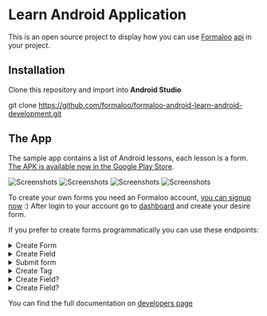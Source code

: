 # Learn Android Application
This is an open source project to display how you can use [Formaloo](https://en.formaloo.com/) [api](https://en.formaloo.com/developers/) in your project.

## Installation
Clone this repository and import into **Android Studio**

git clone https://github.com/formaloo/formaloo-android-learn-android-development.git

## The App
The sample app contains a list of Android lessons, each lesson is a form.
[The APK is available now in the Google Play Store](https://play.google.com/store/apps/details?id=co.idearun.learnandroid).

![Screenshots](images/learn_android_home.jpg)
![Screenshots](images/learn_android_image.jpg)
![Screenshots](images/learn_android_section.jpg)
![Screenshots](images/learn_android_q.jpg)

To create your own forms you need an Formaloo account, [you can signup now](https://accounts.formaloo.net/profiles/signup/?) :)
After login to your account go to [dashboard](https://dash.formaloo.net/u/) and create your desire form.

If you prefer to create forms programmatically you can use these endpoints:


<details>
<summary>Create Form</summary>
<br>
Create Form
<br><br>

```kotlin
OkHttpClient client = new OkHttpClient().newBuilder()
    .build();
MediaType mediaType = MediaType.parse("application/json");
RequestBody body = RequestBody.create(mediaType, "{
"form_fields": [
    "field_cua2HD7TRT"
],
"theme_config": {
    "background_type": "full_page",
    "background_shadow": "rgba(0,0,0,0,0)",
    "widget_settings": {
    "position": "right",
    "type": "side-widget",
    "once_per_user": false
}
},
"logo": "",
"form_type": "simple",
"form_redirects_after_submit": "www.google.com",
"submit_email_notif": false,
"send_user_confirm": false,
"send_emails_to": "farokh.shahabi@gmail.com",
"button_text": "ارسال",
"show_title": true,
"shuffle_fields": false,
"active": true,
"submit_end_time": null,
"submit_start_time": null,
"max_submit_count": 20,
"success_message": "<p>This message is shown after filling your form.</p>",
"time_limit": "10:00",
"background_color": "{\"r\":67,\"g\":78,\"b\":82,\"a\":1}",
"border_color": "{\"r\":176,\"g\":161,\"b\":96,\"a\":0.63}",
"submit_text_color": "{\"r\":255,\"g\":255,\"b\":255,\"a\":1}",
"button_color": "{\"r\":210,\"g\":175,\"b\":64,\"a\":1}",
"text_color": "{\"r\":250,\"g\":234,\"b\":173,\"a\":1}",
"field_color": "{\"r\":67,\"g\":78,\"b\":82,\"a\":1}",
"description": "You can use a wysiwyg text.",
"category": "",
"address": "vxag2",
"title": "Learning Form"
}");
Request request = new Request.Builder()
.url("{{formz_server}}/v3/forms/")
.method("POST", body)
.addHeader("x-api-key", "{{formz-x-api-key}}")
.addHeader("Authorization", "JWT {{authorization_token}}")
.addHeader("Content-Type", "application/json")
.build();
Response response = client.newCall(request).execute();
```

</details>





<details>
<summary>Create Field</summary>
<br>
Create Field
<br><br>

```kotlin
/**Create Field*/

OkHttpClient client = new OkHttpClient().newBuilder()
.build();
MediaType mediaType = MediaType.parse("application/json");
RequestBody body = RequestBody.create(mediaType, "{
"description": "",
"required": false,
"sub_type": "section",
"title": "New section Field",
"type": "meta"
}");
Request request = new Request.Builder()
.url("{{formz_server}}/v2/fields/field/")
.method("POST", body)
.addHeader("x-api-key", "{{formz-x-api-key}}")
.addHeader("Authorization", "JWT {{authorization_token}}")
.addHeader("Content-Type", "application/json")
.build();
Response response = client.newCall(request).execute();
```

</details>


<details>
<summary>Submit form</summary>
<br>
Submit form
<br><br>

```kotlin
OkHttpClient client = new OkHttpClient().newBuilder()
  .build();
MediaType mediaType = MediaType.parse("application/json");
RequestBody body = RequestBody.create(mediaType, "{
    "field_JgKgX2vVPh": "Elon Musk",
    "field_5W20yy3DaK": "elun@gmail.com",
    "field_nAJ37M4evJ": "0986532",
    "field_1NmHHfA8Di": "Change your mind change your life :/",
    "field_FUJbCETEnF": "Nothing else matter.",
    "field_rclec28puk": 10,
    "field_rDwobYWOM9": "https://www.google.com",
    "field_7oMYWqr9ln": "2021-06-19",
    "field_jYWIVBb9gS": 10,
    "field_vMuD60oWKq": "yes",
    "field_i7OXMLqRh0": "choice_SlLBeJ7uI5",
    "field_JSy1XvUJfQ": [
        "choice_44sguJcv3p",
        "choice_Aanyeg6Zsj"
    ],
    "field_GFUOFRUTeg": "choice_hqcOEipwGU"
}");
Request request = new Request.Builder()
  .url("{{formz_server}}/v2/forms/form/cv7kTWdv/submit/")
  .method("POST", body)
  .addHeader("x-api-key", "{{formz-x-api-key}}")
  .addHeader("Authorization", "JWT {{authorization_token}}")
  .addHeader("Content-Type", "application/json")
  .build();
Response response = client.newCall(request).execute();
```

</details>


<details>
<summary>Create Tag</summary>
<br>
Create Field
<br><br>

```java
OkHttpClient client = new OkHttpClient().newBuilder()
  .build();
MediaType mediaType = MediaType.parse("application/json");
RequestBody body = RequestBody.create(mediaType, "{\n    \"title\": \"Blue Tag\",\n    \"color\": \"#0000AA\",\n    \"address\": \"blue\"\n}");
Request request = new Request.Builder()
  .url("{{formz_server}}/v3/form-tags/")
  .method("POST", body)
  .addHeader("x-api-key", "{{formz-x-api-key}}")
  .addHeader("Authorization", "JWT {{authorization_token}}")
  .addHeader("Content-Type", "application/json")
  .build();
Response response = client.newCall(request).execute();
```


</>
</details>


<details>
<summary>Create Field?</summary>
<br>
Create Field
<br><br>
<pre>

</pre>
</details>


<details>
<summary>Create Field?</summary>
<br>
Create Field
<br><br>
<pre>

</pre>
</details>


You can find the full documentation on [developers page](https://en.formaloo.com/developers/)


